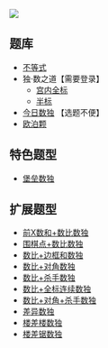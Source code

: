 ![](https://cn.sudoku.today/pic/greater40/18742_425982.png)

## 题库
- [不等式](https://cn.puzzle-futoshiki.com/futoshiki-9x9-hard/)
- 独·数之道【需要登录】
  - [宫内全标](http://www.sudokufans.org.cn/lx/game.index.php?type=gt9) 
  - [半标](http://www.sudokufans.org.cn/lx/game.index.php?type=gt2)
- [今日数独](https://cn.sudoku.today/g-greater-than-sudoku/) 【选题不便】
- [欧泊颗](https://www.oubk.com/sudoku/GTSudoku-3x3-0.html?level=5)

## 特色题型
- [堡垒数独](堡垒数独.md)

## 扩展题型
- [前X数和+数比数独](../混合类/前X数和+数比数独.md)
- [围棋点+数比数独](../混合类/围棋点+数比数独.md)
- [数比+边框和数独](../混合类/数比+边框和数独.md)
- [数比+对角数独](../混合类/数比+对角数独.md)
- [数比+杀手数独](../混合类/数比+杀手数独.md)
- [数比+全标连续数独](../混合类/数比+全标连续数独.md)
- [数比+对角+杀手数独](../混合类/数比+对角+杀手数独.md)
- [差异数独](../混合类/差异数独.md)
- [楼差楼数独](../混合类/楼差楼数独.md)
- [楼差锯数独](../混合类/楼差锯数独.md)
